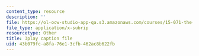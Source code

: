 ```yaml
---
content_type: resource
description: ''
file: https://ol-ocw-studio-app-qa.s3.amazonaws.com/courses/15-071-the-analytics-edge-spring-2017/43b079fca8fa76e13cfb462ac8b622fb_MYcoFYXPba4.srt
file_type: application/x-subrip
resourcetype: Other
title: 3play caption file
uid: 43b079fc-a8fa-76e1-3cfb-462ac8b622fb
---
```

